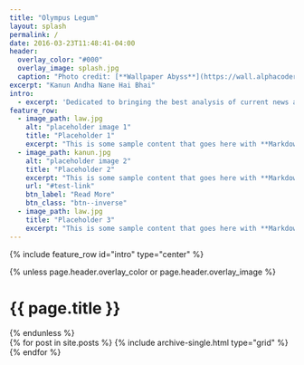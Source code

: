 ```yaml
---
title: "Olympus Legum"
layout: splash
permalink: /
date: 2016-03-23T11:48:41-04:00
header:
  overlay_color: "#000"
  overlay_image: splash.jpg
  caption: "Photo credit: [**Wallpaper Abyss**](https://wall.alphacoders.com/big.php?i=26102)"
excerpt: "Kanun Andha Nane Hai Bhai"
intro: 
  - excerpt: 'Dedicated to bringing the best analysis of current news and how it relates to the Law in India' 
feature_row:
  - image_path: law.jpg
    alt: "placeholder image 1"
    title: "Placeholder 1"
    excerpt: "This is some sample content that goes here with **Markdown** formatting."
  - image_path: kanun.jpg
    alt: "placeholder image 2"
    title: "Placeholder 2"
    excerpt: "This is some sample content that goes here with **Markdown** formatting."
    url: "#test-link"
    btn_label: "Read More"
    btn_class: "btn--inverse"
  - image_path: law.jpg
    title: "Placeholder 3"
    excerpt: "This is some sample content that goes here with **Markdown** formatting."
---
```


{% include feature_row id="intro" type="center" %}

<!-- {% include feature_row %} -->
<div class="archive">
  {% unless page.header.overlay_color or page.header.overlay_image %}
  <h1 class="page__title">{{ page.title }}</h1>
        {% endunless %}
  <div class="grid__wrapper">
    {% for post in site.posts %}
      {% include archive-single.html type="grid" %}
    {% endfor %}
  </div>
</div>
